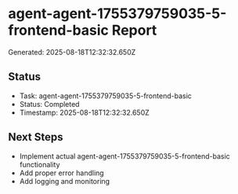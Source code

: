 # agent-agent-1755379759035-5-frontend-basic Report

Generated: 2025-08-18T12:32:32.650Z

## Status
- Task: agent-agent-1755379759035-5-frontend-basic
- Status: Completed
- Timestamp: 2025-08-18T12:32:32.650Z

## Next Steps
- Implement actual agent-agent-1755379759035-5-frontend-basic functionality
- Add proper error handling
- Add logging and monitoring
